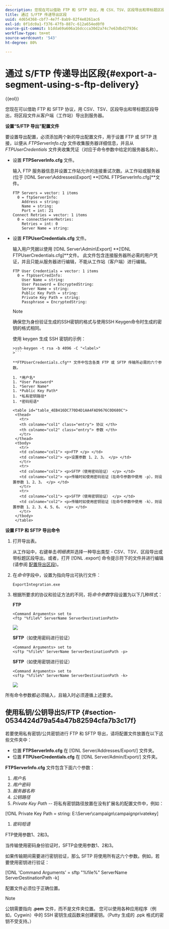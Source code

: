 ```yaml
---
description: 您现在可以借助 FTP 和 SFTP 协议，用 CSV、TSV、区段导出和带标题区段导出，将区段文件从客户端（工作站）导出到服务器。
title: 通过 S/FTP 传递导出区段
uuid: 4d654368-cbf7-4e7f-8ab9-82f4e0261ac6
exl-id: 0f1dc0a1-f376-47fb-887c-612a654ed0f0
source-git-commit: b1dda69a606a16dccca30d2a74c7e63dbd27936c
workflow-type: tm+mt
source-wordcount: '543'
ht-degree: 80%

---
```


# 通过 S/FTP 传递导出区段{#export-a-segment-using-s-ftp-delivery}

{{eol}}

您现在可以借助 FTP 和 SFTP 协议，用 CSV、TSV、区段导出和带标题区段导出，将区段文件从客户端（工作站）导出到服务器。

**设置“S/FTP 导出”配置文件**

要设置导出配置，必须添加两个新的导出配置文件，用于设置 FTP 或 SFTP 连接，以便从 *FTPServerInfo.cfg* 文件收集服务器详细信息，并且从 *FTPUserCredentials* 文件夹收集凭证（对应于命令参数中给定的服务器名称）。

* 设置 **FTPServerInfo.cfg** 文件。

   输入 FTP 服务器信息并设置工作站允许的连接重试次数。从工作站或服务器(位于&#x200B; [!DNL Server\Addresses\Export\] **[!DNL FTPServerInfo.cfg]**文件。

   ```
   FTP Servers = vector: 1 items 
     0 = ftpServerInfo:  
       Address = string:  
       Name = string:  
       Port = int: 21 
   Connect Retries = vector: 1 items 
     0 = connectServerRetries:  
       Retries = int: 0 
       Server Name = string:
   ```

* 设置 **FTPUserCredentials.cfg** 文件。

   输入用户凭据以使用&#x200B; [!DNL Server\Admin\Export\] **[!DNL FTPUserCredentials.cfg]**文件。 此文件包含连接服务器所必需的用户凭证，并且只能从服务器进行编辑，不能从工作站（客户端）进行编辑。

   ```
   FTP User Credentials = vector: 1 items 
     0 = ftpUserCredInfo: 
       User Name = string:  
       User Password = EncryptedString:  
       Server Name = string:  
       Public Key Path = string:  
       Private Key Path = string:  
       Passphrase = EncryptedString:
   ```

   >[!NOTE]
   >
   >确保您为身份验证生成的SSH密钥的格式与使用SSH Keygen命令时生成的密钥的格式相同。
   >
   >使用 keygen 生成 SSH 密钥的示例：
   >
   >
   ```
   >ssh-keygen -t rsa -b 4096 -C "<label>"
   >```

   **FTPUserCredentials.cfg** 文件中包含各类 FTP 或 SFTP 传输所必需的六个参数。

   1. *用户名*
   1. *User Password*
   1. *Server Name*
   1. *Public Key Path*
   1. *私有密钥路径*
   1. *密码短语*

   <table id="table_4EB416DC770D4D1AA4FAD9676C0D680C"> 
    <thead> 
      <tr> 
      <th colname="col1" class="entry"> 协议 </th> 
      <th colname="col2" class="entry"> 参数 </th> 
      </tr> 
    </thead>
    <tbody> 
      <tr> 
      <td colname="col1"> <p>FTP </p> </td> 
      <td colname="col2"> <p>设置参数 1、2、3。 </p> </td> 
      </tr> 
      <tr> 
      <td colname="col1"> <p>SFTP（使用密码验证） </p> </td> 
      <td colname="col2"> <p>传输时如使用密码验证（在命令参数中使用 -p），则设置参数 1、2、3。 </p> </td> 
      </tr> 
      <tr> 
      <td colname="col1"> <p>SFTP（使用密钥验证） </p> </td> 
      <td colname="col2"> <p>传输时如使用密钥验证（在命令参数中使用 -k），则设置参数 1、2、3、4、5、6。 </p> </td> 
      </tr> 
    </tbody> 
    </table>

**设置 FTP 和 SFTP 导出命令**

1. 打开导出表。

   从工作站中，右键单击&#x200B;*明细表*&#x200B;并选择一种导出类型 - CSV、TSV、区段导出或带标题区段导出。或者，打开 [!DNL .export] 命令提示符下的文件并进行编辑(请参阅 [配置导出区段](../../../home/c-get-started/c-exp-data-seg-exp/t-config-sgts-expt.md#task-8857f221fa66463990ec9b60db6db372))。

1. 在&#x200B;*命令*&#x200B;字段中，设置为指向导出可执行文件：

   ```
   ExportIntegration.exe
   ```

1. 根据所要求的协议和验证方法的不同，将&#x200B;*命令参数*&#x200B;字段设置为以下几种样式：

   **FTP**

   ```
   <Command Arguments> set to  
   <ftp "%file%" ServerName ServerDestinationPath>
   ```

   ![](assets/FTP_Command_arguments.png)

   **SFTP**（如使用密码进行验证）

   ```
   <Command Arguments> set to  
   <sftp "%file%" ServerName ServerDestinationPath -p>
   ```

   **SFTP**（如使用密钥进行验证）

   ```
   <Command Arguments> set to  
   <sftp "%file%" ServerName ServerDestinationPath -k>
   ```

   ![](assets/SFTP_command_arguments.png)

所有命令参数都必须输入，且输入时必须遵循上述要求。

## 使用私钥/公钥导出S/FTP {#section-0534424d79a54a47b82594cfa7b3c17f}

若要使用私有密钥/公共密钥进行 FTP 和 SFTP 导出，请将配置文件放置在以下这些文件夹中：

* 位置 **FTPServerInfo.cfg** 在 [!DNL Server/Addresses/Export/] 文件夹。
* 位置 **FTPUserCredentials.cfg** 在 [!DNL Server/Admin/Export/] 文件夹。

**FTPServerInfo.cfg** 文件包含下面六个参数：

1. *用户名*
1. *用户密码*
1. *服务器名称*
1. *公钥路径*
1. *Private Key Path --* 将私有密钥路径放置在没有扩展名的配置文件中，例如：

[!DNL Private Key Path = string: E:\\Server\\campaign\\campaignprivatekey]

1. *密码短语*

FTP使用参数1、2和3。

当传输使用密码身份验证时，SFTP会使用参数1、2和3。

如果传输期间需要进行密钥验证，那么 SFTP 将使用所有这六个参数。例如，若要使用密钥进行验证：

[!DNL 'Command Arguments' = sftp "%file%" ServerName ServerDestinationPath -k]

配置文件必须位于正确位置。

>[!NOTE]
>
>公钥需要指向 **.pem** 文件，而不是文件夹位置。 您可以使用各种应用程序（例如，Cygwin）中的 SSH 密钥生成函数来创建密钥。（Putty 生成的 .ppk 格式的密钥不受支持。）
